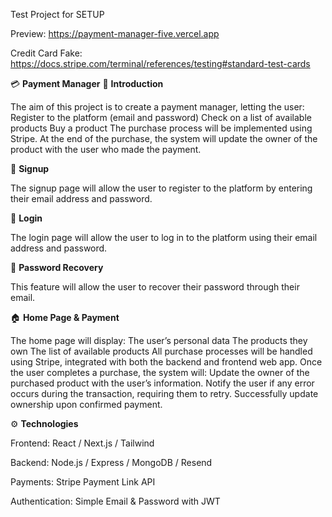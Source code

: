 Test Project for SETUP

Preview: https://payment-manager-five.vercel.app

Credit Card Fake: https://docs.stripe.com/terminal/references/testing#standard-test-cards

💳 **Payment Manager**
🧩 **Introduction**

The aim of this project is to create a payment manager, letting the user:
Register to the platform (email and password)
Check on a list of available products
Buy a product
The purchase process will be implemented using Stripe.
At the end of the purchase, the system will update the owner of the product with the user who made the payment.

📝 **Signup**

The signup page will allow the user to register to the platform by entering their email address and password.

🔐 **Login**

The login page will allow the user to log in to the platform using their email address and password.

🔄 **Password Recovery**

This feature will allow the user to recover their password through their email.

🏠 **Home Page & Payment**

The home page will display:
The user’s personal data
The products they own
The list of available products
All purchase processes will be handled using Stripe, integrated with both the backend and frontend web app.
Once the user completes a purchase, the system will:
Update the owner of the purchased product with the user’s information.
Notify the user if any error occurs during the transaction, requiring them to retry.
Successfully update ownership upon confirmed payment.

⚙️ **Technologies**

Frontend: React / Next.js / Tailwind

Backend: Node.js / Express / MongoDB / Resend

Payments: Stripe Payment Link API

Authentication: Simple Email & Password with JWT